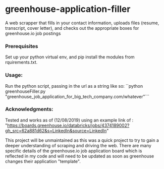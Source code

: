 # greenhouse-application-filler
A web scrapper that fills in your contact information, uploads files (resume, transcript, cover letter), and checks out the appropriate boxes for greenhouse.io job postings 

### Prerequisites
Set up your python virtual env, and pip install the modules from rquirements.txt.

### Usage: 
Run the python script, passing in the url as a string like so:
``python greenhouseFiller.py "greenhouse_job_application_for_big_tech_company.com/whatever"```


### Acknowledgments:
Tested and works as of (12/08/2019) using an example link of : "https://boards.greenhouse.io/databricks/jobs/4374189002?gh_src=62a881d62&s=LinkedIn&source=LinkedIn"

This project will be unmaintained as this was a quick project to try to gain a deeper understanding of scraping and driving the web. There are many specific details of the greenhouse.io job application board which is reflected in my code and will need to be updated as soon as greenhouse changes their application "template". 
